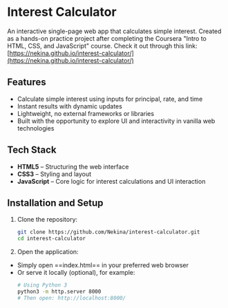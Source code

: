 # Interest Calculator

An interactive single-page web app that calculates simple interest. Created as a hands-on practice project after completing the Coursera "Intro to HTML, CSS, and JavaScript" course.
Check it out through this link: [https://nekina.github.io/interest-calculator/](https://nekina.github.io/interest-calculator/)

## Features

- Calculate simple interest using inputs for principal, rate, and time  
- Instant results with dynamic updates  
- Lightweight, no external frameworks or libraries  
- Built with the opportunity to explore UI and interactivity in vanilla web technologies

## Tech Stack

- **HTML5** – Structuring the web interface  
- **CSS3** – Styling and layout  
- **JavaScript** – Core logic for interest calculations and UI interaction

## Installation and Setup

1. Clone the repository:
   ```bash
   git clone https://github.com/Nekina/interest-calculator.git
   cd interest-calculator
2. Open the application:
- Simply open ==index.html== in your preferred web browser
- Or serve it locally (optional), for example:
   ```bash
   # Using Python 3
   python3 -m http.server 8000
   # Then open: http://localhost:8000/
